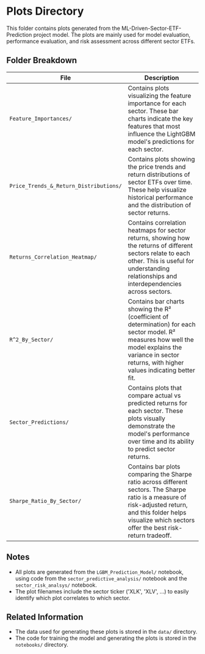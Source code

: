 # Plots Directory

This folder contains plots generated from the ML-Driven-Sector-ETF-Prediction project model. 
The plots are mainly used for model evaluation, performance evaluation, and risk assessment across different sector ETFs.

## Folder Breakdown

| File | Description |
| ---- | ----------- |
| `Feature_Importances/` | Contains plots visualizing the feature importance for each sector. These bar charts indicate the key features that most influence the LightGBM model's predictions for each sector. |
| `Price_Trends_&_Return_Distributions/` | Contains plots showing the price trends and return distributions of sector ETFs over time. These help visualize historical performance and the distribution of sector returns. |
| `Returns_Correlation_Heatmap/` | Contains correlation heatmaps for sector returns, showing how the returns of different sectors relate to each other. This is useful for understanding relationships and interdependencies across sectors. |
| `R^2_By_Sector/` | Contains bar charts showing the R² (coefficient of determination) for each sector model. R² measures how well the model explains the variance in sector returns, with higher values indicating better fit. |
| `Sector_Predictions/` | Contains plots that compare actual vs predicted returns for each sector. These plots visually demonstrate the model's performance over time and its ability to predict sector returns. |
| `Sharpe_Ratio_By_Sector/` | Contains bar plots comparing the Sharpe ratio across different sectors. The Sharpe ratio is a measure of risk-adjusted return, and this folder helps visualize which sectors offer the best risk-return tradeoff. |

## Notes

- All plots are generated from the `LGBM_Prediction_Model/` notebook, using code from the `sector_predictive_analysis/` notebook and the `sector_risk_analsys/` notebook.
- The plot filenames include the sector ticker ('XLK', 'XLV', ...) to easily identify which plot correlates to which sector.

## Related Information

- The data used for generating these plots is stored in the `data/` directory.
- The code for training the model and generating the plots is stored in the `notebooks/` directory.

